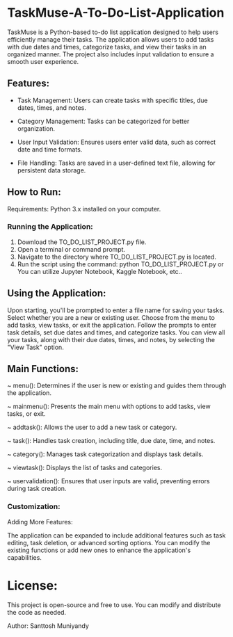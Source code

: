 # TaskMuse-A-To-Do-List-Application
TaskMuse is a Python-based to-do list application designed to help users efficiently manage their tasks. The application allows users to add tasks with due dates and times, categorize tasks, and view their tasks in an organized manner. The project also includes input validation to ensure a smooth user experience.


## Features:

- Task Management: Users can create tasks with specific titles, due dates, times, and notes.

- Category Management: Tasks can be categorized for better organization.

- User Input Validation: Ensures users enter valid data, such as correct date and time formats.

- File Handling: Tasks are saved in a user-defined text file, allowing for persistent data storage.


## How to Run:
Requirements:
Python 3.x installed on your computer.


### Running the Application:
1. Download the TO_DO_LIST_PROJECT.py file.
2. Open a terminal or command prompt.
3. Navigate to the directory where TO_DO_LIST_PROJECT.py is located.
4. Run the script using the command:
python TO_DO_LIST_PROJECT.py
or You can utilize Jupyter Notebook, Kaggle Notebook, etc..


## Using the Application:

Upon starting, you'll be prompted to enter a file name for saving your tasks.
Select whether you are a new or existing user.
Choose from the menu to add tasks, view tasks, or exit the application.
Follow the prompts to enter task details, set due dates and times, and categorize tasks.
You can view all your tasks, along with their due dates, times, and notes, by selecting the "View Task" option.


## Main Functions:

~ menu(): Determines if the user is new or existing and guides them through the application.

~ mainmenu(): Presents the main menu with options to add tasks, view tasks, or exit.

~ addtask(): Allows the user to add a new task or category.

~ task(): Handles task creation, including title, due date, time, and notes.

~ category(): Manages task categorization and displays task details.

~ viewtask(): Displays the list of tasks and categories.

~ uservalidation(): Ensures that user inputs are valid, preventing errors during task creation.


### Customization:

Adding More Features:

The application can be expanded to include additional features such as task editing, task deletion, or advanced sorting options.
You can modify the existing functions or add new ones to enhance the application's capabilities.

# License:
This project is open-source and free to use. You can modify and distribute the code as needed.

Author: Santtosh Muniyandy
